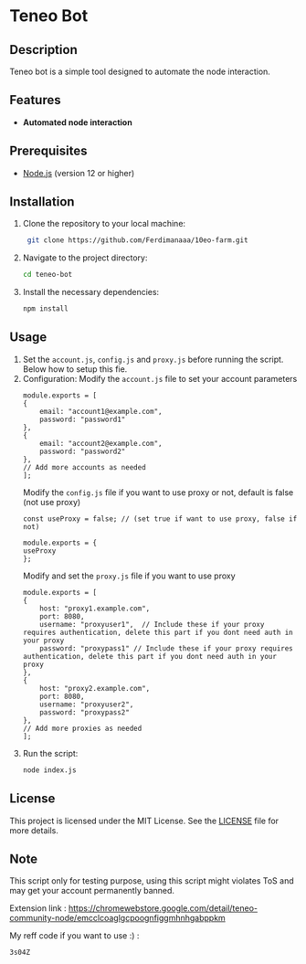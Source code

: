 # Teneo Bot

## Description
Teneo bot is a simple tool designed to automate the node interaction.

## Features
- **Automated node interaction**

## Prerequisites
- [Node.js](https://nodejs.org/) (version 12 or higher)

## Installation

1. Clone the repository to your local machine:
   ```bash
	git clone https://github.com/Ferdimanaaa/10eo-farm.git
   ```
2. Navigate to the project directory:
	```bash
	cd teneo-bot
	```
3. Install the necessary dependencies:
	```bash
	npm install
	```

## Usage

1. Set the `account.js`, `config.js` and `proxy.js` before running the script. Below how to setup this fie.
2. Configuration:
	Modify the `account.js` file to set your account parameters
	```
	module.exports = [
	{
		email: "account1@example.com",
		password: "password1"
	},
	{
		email: "account2@example.com",
		password: "password2"
	},
	// Add more accounts as needed
	];
	```
	Modify the `config.js` file if you want to use proxy or not, default is false (not use proxy)
	```
	const useProxy = false; // (set true if want to use proxy, false if not)

	module.exports = {
	useProxy
	};
	```
	Modify and set the `proxy.js` file if you want to use proxy
	```
	module.exports = [
	{
		host: "proxy1.example.com",
		port: 8080,
		username: "proxyuser1",  // Include these if your proxy requires authentication, delete this part if you dont need auth in your proxy
		password: "proxypass1" // Include these if your proxy requires authentication, delete this part if you dont need auth in your proxy
	},
	{
		host: "proxy2.example.com",
		port: 8080,
		username: "proxyuser2",
		password: "proxypass2"
	},
	// Add more proxies as needed
	];
	```
3. Run the script:
	```bash
	node index.js
	```

## License
This project is licensed under the MIT License. See the [LICENSE](LICENSE) file for more details.

## Note
This script only for testing purpose, using this script might violates ToS and may get your account permanently banned.

Extension link : https://chromewebstore.google.com/detail/teneo-community-node/emcclcoaglgcpoognfiggmhnhgabppkm

My reff code if you want to use :) : 
```bash
3s04Z
```
